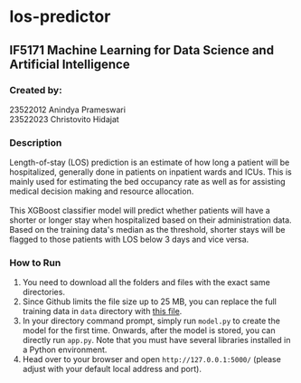 # los-predictor

## **IF5171 Machine Learning for Data Science and Artificial Intelligence** ##

### **Created by:** ###
23522012 Anindya Prameswari <br>
23522023 Christovito Hidajat

### **Description** ###
Length-of-stay (LOS) prediction is an estimate of how long a patient will be hospitalized, generally done in patients on inpatient wards and ICUs. This is mainly used for estimating the bed occupancy rate as well as for assisting medical decision making and resource allocation.<br>
<br>
This XGBoost classifier model will predict whether patients will have a shorter or longer stay when hospitalized based on their administration data. Based on the training data's median as the threshold, shorter stays will be flagged to those patients with LOS below 3 days and vice versa.

### **How to Run** ###
1. You need to download all the folders and files with the exact same directories.
2. Since Github limits the file size up to 25 MB, you can replace the full training data in `data` directory with [this file](https://drive.google.com/file/d/1koU_GSKNj2K39_RdrMqHVXt2riMB15DE/view?usp=sharing).
3. In your directory command prompt, simply run ```model.py``` to create the model for the first time. Onwards, after the model is stored, you can directly run ```app.py```. Note that you must have several libraries installed in a Python environment.
4. Head over to your browser and open `http://127.0.0.1:5000/` (please adjust with your default local address and port).
